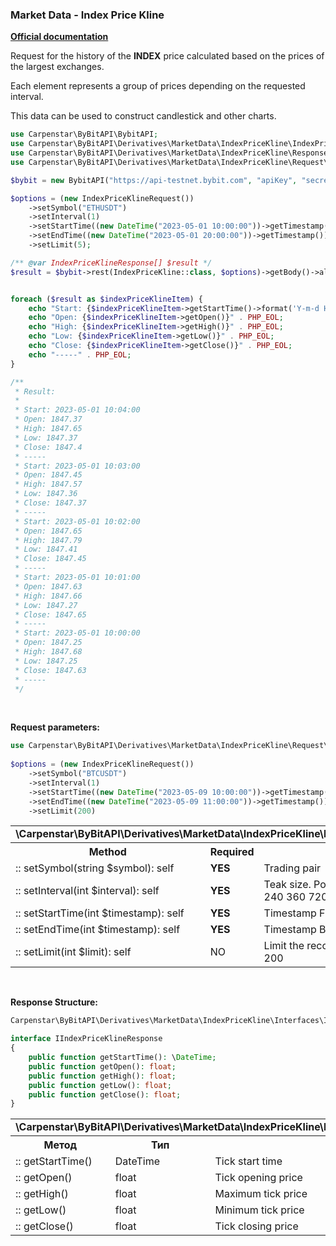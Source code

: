 ### Market Data - Index Price Kline
<b>[Official documentation](https://bybit-exchange.github.io/docs/derivatives/public/index-kline)</b>
<p>Request for the history of the <b>INDEX</b> price calculated based on the prices of the largest exchanges.</p>
<p>Each element represents a group of prices depending on the requested interval.</p>
<p>This data can be used to construct candlestick and other charts.</p>

```php
use Carpenstar\ByBitAPI\BybitAPI;
use Carpenstar\ByBitAPI\Derivatives\MarketData\IndexPriceKline\IndexPriceKline;
use Carpenstar\ByBitAPI\Derivatives\MarketData\IndexPriceKline\Response\IndexPriceKlineResponse;
use Carpenstar\ByBitAPI\Derivatives\MarketData\IndexPriceKline\Request\IndexPriceKlineRequest;

$bybit = new BybitAPI("https://api-testnet.bybit.com", "apiKey", "secret");

$options = (new IndexPriceKlineRequest())
    ->setSymbol("ETHUSDT")
    ->setInterval(1)
    ->setStartTime((new DateTime("2023-05-01 10:00:00"))->getTimestamp())
    ->setEndTime((new DateTime("2023-05-01 20:00:00"))->getTimestamp())
    ->setLimit(5);

/** @var IndexPriceKlineResponse[] $result */
$result = $bybit->rest(IndexPriceKline::class, $options)->getBody()->all();


foreach ($result as $indexPriceKlineItem) {
    echo "Start: {$indexPriceKlineItem->getStartTime()->format('Y-m-d H:i:s')}" . PHP_EOL;
    echo "Open: {$indexPriceKlineItem->getOpen()}" . PHP_EOL;
    echo "High: {$indexPriceKlineItem->getHigh()}" . PHP_EOL;
    echo "Low: {$indexPriceKlineItem->getLow()}" . PHP_EOL;
    echo "Close: {$indexPriceKlineItem->getClose()}" . PHP_EOL;
    echo "-----" . PHP_EOL;
}

/**
 * Result:
 *
 * Start: 2023-05-01 10:04:00
 * Open: 1847.37
 * High: 1847.65
 * Low: 1847.37
 * Close: 1847.4
 * -----
 * Start: 2023-05-01 10:03:00
 * Open: 1847.45
 * High: 1847.57
 * Low: 1847.36
 * Close: 1847.37
 * -----
 * Start: 2023-05-01 10:02:00
 * Open: 1847.65
 * High: 1847.79
 * Low: 1847.41
 * Close: 1847.45
 * -----
 * Start: 2023-05-01 10:01:00
 * Open: 1847.63
 * High: 1847.66
 * Low: 1847.27
 * Close: 1847.65
 * -----
 * Start: 2023-05-01 10:00:00
 * Open: 1847.25
 * High: 1847.68
 * Low: 1847.25
 * Close: 1847.63
 * -----
 */
```
<br />
<p><b>Request parameters:</b></p>

```php
use Carpenstar\ByBitAPI\Derivatives\MarketData\IndexPriceKline\Request\IndexPriceKlineRequest;
    
$options = (new IndexPriceKlineRequest())
    ->setSymbol("BTCUSDT") 
    ->setInterval(1) 
    ->setStartTime((new DateTime("2023-05-09 10:00:00"))->getTimestamp()) 
    ->setEndTime((new DateTime("2023-05-09 11:00:00"))->getTimestamp()) 
    ->setLimit(200) 
```
<table style="width: 100%">
  <tr>
    <td colspan="3">
      <b>\Carpenstar\ByBitAPI\Derivatives\MarketData\IndexPriceKline\Interfaces\IIndexPriceKlineRequest</b>
    </td>
  </tr>
  <tr>
    <th style="width: 40%; text-align: center">Method</th>
    <th style="width: 10%; text-align: center">Required</th>
    <th style="width: 50%; text-align: center">Description</th>
  </tr>
  <tr>
    <td>:: setSymbol(string $symbol): self</td>
    <td><b>YES</b></td>
    <td>Trading pair</td>
  </tr>
  <tr>
    <td>:: setInterval(int $interval): self</td>
    <td><b>YES</b></td>
    <td>Teak size. Possible values: 1 3 5 15 30 60 120 240 360 720 D M W</td>
  </tr>
  <tr>
    <td>:: setStartTime(int $timestamp): self</td>
    <td><b>YES</b></td>
    <td>Timestamp FROM which the data slice is taken</td>
  </tr>
  <tr>
    <td>:: setEndTime(int $timestamp): self</td>
    <td><b>YES</b></td>
    <td>Timestamp BEFORE which the data slice is taken</td>
  </tr>
  <tr>
    <td>:: setLimit(int $limit): self</td>
    <td>NO</td>
    <td>Limit the records returned per query. Default: 200</td>
  </tr>
</table>
<br />

<p><b>Response Structure:</b></p>

```php
Carpenstar\ByBitAPI\Derivatives\MarketData\IndexPriceKline\Interfaces\IIndexPriceKlineResponse::class

interface IIndexPriceKlineResponse
{
    public function getStartTime(): \DateTime;
    public function getOpen(): float;
    public function getHigh(): float;
    public function getLow(): float;
    public function getClose(): float;
}
```
<table style="width: 100%">
  <tr>
    <td colspan="3">
      <b>\Carpenstar\ByBitAPI\Derivatives\MarketData\IndexPriceKline\Interfaces\IIndexPriceKlineResponse</b>
    </td>
  </tr>
  <tr>
    <th style="width: 20%; text-align: center">Метод</th>
    <th style="width: 20%; text-align: center">Тип</th>
    <th style="width: 60%; text-align: center">Описание</th>
  </tr>
  <tr>
    <td>:: getStartTime()</td>
    <td>DateTime</td>
    <td>Tick start time</td>
  </tr>
  <tr>
    <td>:: getOpen()</td>
    <td>float</td>
    <td>Tick opening price</td>
  </tr>
  <tr>
    <td>:: getHigh()</td>
    <td>float</td>
    <td>Maximum tick price</td>
  </tr>
  <tr>
    <td>:: getLow()</td>
    <td>float</td>
    <td>Minimum tick price</td>
  </tr>
  <tr>
    <td>:: getClose()</td>
    <td>float</td>
    <td>Tick closing price</td>
  </tr>
</table>
